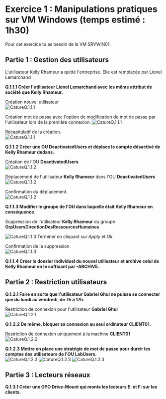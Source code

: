 # Exercice 1 : Manipulations pratiques sur VM Windows (temps estimé : 1h30)
Pour cet exercice tu as besoin de la VM SRVWIN01.

## Partie 1 : Gestion des utilisateurs  
L'utilisateur Kelly Rhameur a quitté l'entreprise.
Elle est remplacée par Lionel Lemarchand

**Q.1.1.1 Créer l'utilisateur Lionel Lemarchand avec les même attribut de société que Kelly Rhameur.**  

Création nouvel utilisateur  
![CatureQ.1.1.1](./Ressources/Q1.1.1_01.png)
 
Création mot de passe avec l'option de modification de mot de passe par l'utilisateur lors de la première connexion.
![CatureQ.1.1.1](./Ressources/Q1.1.1_02.png)

Récapitulatif de la création.  
![CatureQ.1.1.1](./Ressources/Q1.1.1_03.png)
 
**Q.1.1.2 Créer une OU DeactivatedUsers et déplace le compte désactivé de Kelly Rhameur dedans.**  

Création de l'OU **DeactivatedUsers**   
![CatureQ.1.1.2](./Ressources/Q1.1.2_01.png)  

Déplacement de l'utilisateur **Kelly Rhameur** dans l'OU **DeactivatedUsers**  
![CatureQ.1.1.2](./Ressources/Q1.1.2_02.png)

Confirmation du déplacement.   
![CatureQ.1.1.2](./Ressources/Q1.1.2_03.png)  

**Q.1.1.3 Modifier le groupe de l'OU dans laquelle était Kelly Rhameur en conséquence.**  

Suppression de l'utilisateur **Kelly Rhameur** du groupe **GrpUsersDirectionDesRessourcesHumaines**  

![CatureQ.1.1.3](./Ressources/Q1.1.3_01.png)
Terminer en cliquant sur _Apply_ et _Ok_

Confirmation de la suppression.  
![CatureQ.1.1.3](./Ressources/Q1.1.3_02.png)  

**Q.1.1.4 Créer le dossier Individuel du nouvel utilisateur et archive celui de Kelly Rhameur en le suffixant par -ARCHIVE.**  

## Partie 2 : Restriction utilisateurs  
**Q.1.2.1 Faire en sorte que l'utilisateur Gabriel Ghul ne puisse se connecter que du lundi au vendredi, de 7h à 17h.**  

Restriction de connexion pour l'utilisateur **Gabriel Ghul**  
![CatureQ.1.2.1](./Ressources/Q1.2.1_01.png)

**Q.1.2.2 De même, bloquer sa connexion au seul ordinateur CLIENT01.**  

Restriction de connexion uniquement à la machine **CLIENT01**  
![CatureQ.1.2.2](./Ressources/Q1.2.2_01.png)

**Q.1.2.3 Mettre en place une stratégie de mot de passe pour durcir les comptes des utilisateurs de l'OU LabUsers.**  
![CatureQ.1.2.3](./Ressources/Q1.2.3_01.png)
![CatureQ.1.2.3](./Ressources/Q1.2.3_02.png)
![CatureQ.1.2.3](./Ressources/Q1.2.3_03.png)

## Partie 3 : Lecteurs réseaux  
**Q.1.3.1 Créer une GPO Drive-Mount qui monte les lecteurs E: et F: sur les clients.**  
